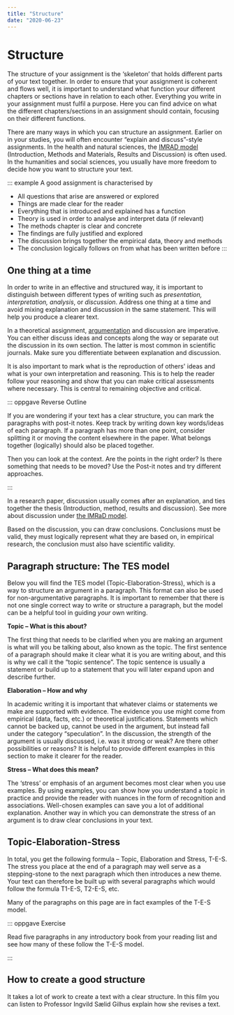 ```yaml
---
title: "Structure"
date: "2020-06-23"
---
```


# Structure 

The structure of your assignment is the ‘skeleton’ that holds different parts of your text together. In order to ensure that your assignment is coherent and flows well, it is important to understand what function your different chapters or sections have in relation to each other. Everything you write in your assignment must fulfil a purpose. Here you can find advice on what the different chapters/sections in an assignment should contain, focusing on their different functions. 

There are many ways in which you can structure an assignment. Earlier on in your studies, you will often encounter “explain and discuss”-style assignments. In the health and natural sciences, the [IMRAD model](/writing/the-imrad-format.html#introduction) (Introduction, Methods and Materials, Results and Discussion) is often used. In the humanities and social sciences, you usually have more freedom to decide how you want to structure your text. 

::: example A good assignment is characterised by

* All questions that arise are answered or explored 
* Things are made clear for the reader 
* Everything that is introduced and explained has a function 
* Theory is used in order to analyse and interpret data (if relevant) 
* The methods chapter is clear and concrete 
* The findings are fully justified and explored 
* The discussion brings together the empirical data, theory and methods 
* The conclusion logically follows on from what has been written before 
:::

 

## One thing at a time 

In order to write in an effective and structured way, it is important to distinguish between different types of writing such as _presentation, interpretation, analysis_, or _discussion_. Address one thing at a time and avoid mixing explanation and discussion in the same statement. This will help you produce a clearer text. 

In a theoretical assignment, [argumentation](/en/writing/argue-explain-discuss.html) and discussion are imperative. You can either discuss ideas and concepts along the way or separate out the discussion in its own section. The latter is most common in scientific journals. Make sure you differentiate between explanation and discussion. 

It is also important to mark what is the reproduction of others' ideas and what is your own interpretation and reasoning. This is to help the reader follow your reasoning and show that you can make critical assessments where necessary.  This is central to remaining objective and critical.  

::: oppgave Reverse Outline 

If you are wondering if your text has a clear structure, you can mark the paragraphs with post-it notes. Keep track by writing down key words/ideas of each paragraph. If a paragraph has more than one point, consider splitting it or moving the content elsewhere in the paper. What belongs together (logically) should also be placed together. 

Then you can look at the context. Are the points in the right order? Is there something that needs to be moved? Use the Post-it notes and try different approaches. 

:::

In a research paper, discussion usually comes after an explanation, and ties together the thesis (Introduction, method, results and discussion). See more about discussion under [the IMRaD model](/en/writing/the-imrad-format.html). 

Based on the discussion, you can draw conclusions. Conclusions must be valid, they must logically represent what they are based on, in empirical research, the conclusion must also have scientific validity.  

## Paragraph structure: The TES model 

Below you will find the TES model (Topic-Elaboration-Stress), which is a way to structure an argument in a paragraph.  This format can also be used for non-argumentative paragraphs.  It is important to remember that there is not one single correct way to write or structure a paragraph, but the model can be a helpful tool in guiding _your_ own writing.   

**Topic – What is this about?**

The first thing that needs to be clarified when you are making an argument is what will you be talking about, also known as the topic.  The first sentence of a paragraph should make it clear what it is you are writing about, and this is why we call it the “topic sentence”. The topic sentence is usually a statement or build up to a statement that you will later expand upon and describe further.   

**Elaboration – How and why** 

In academic writing it is important that whatever claims or statements we make are supported with evidence.  The evidence you use might come from empirical (data, facts, etc.) or theoretical justifications.  Statements which cannot be backed up, cannot be used in the argument, but instead fall under the category “speculation”. In the discussion, the strength of the argument is usually discussed, i.e. was it strong or weak?  Are there other possibilities or reasons?  It is helpful to provide different examples in this section to make it clearer for the reader. 

**Stress – What does this mean?**

The ‘stress’ or emphasis of an argument becomes most clear when you use examples. By using examples, you can show how you understand a topic in practice and provide the reader with nuances in the form of recognition and associations. Well-chosen examples can save you a lot of additional explanation. Another way in which you can demonstrate the stress of an argument is to draw clear conclusions in your text. 

 

## Topic-Elaboration-Stress 

In total, you get the following formula – Topic, Elaboration and Stress, T-E-S. The stress you place at the end of a paragraph may well serve as a stepping-stone to the next paragraph which then introduces a new theme. Your text can therefore be built up with several paragraphs which would follow the formula T1-E-S, T2-E-S, etc.  

Many of the paragraphs on this page are in fact examples of the T-E-S model.  

::: oppgave Exercise 

Read five paragraphs in any introductory book from your reading list and see how many of these follow the T-E-S model. 

:::

## How to create a good structure 

It takes a lot of work to create a text with a clear structure. In this film you can listen to Professor Ingvild Sælid Gilhus explain how she revises a text. 
